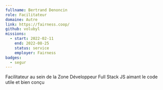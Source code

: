 ```yaml
---
fullname: Bertrand Denoncin
role: Facilitateur
domaine: Autre
link: https://fairness.coop/
github: volubyl
missions:
  - start: 2022-02-11
    end: 2022-08-25
    status: service
    employer: Fairness
badges:
  - segur
---
```


Facilitateur au sein de la Zone
Développeur Full Stack JS aimant le code utile et bien conçu
